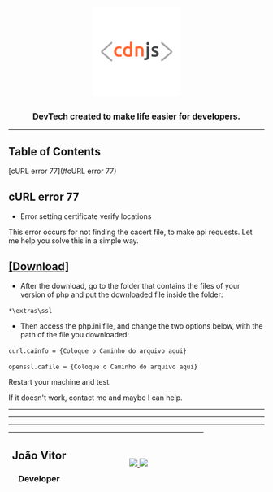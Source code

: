 <h1 align="center">
    <a href="https://cdnjs.com"><img src="https://raw.githubusercontent.com/cdnjs/brand/master/logo/standard/dark-512.png" width="175px" alt="< cdnjs >"></a>
</h1>

<h3 align="center">DevTech created to make life easier for developers.</h3>

---

## Table of Contents

[cURL error 77](#cURL error 77)

## cURL error 77

* Error setting certificate verify locations

<p>This error occurs for not finding the cacert file, to make api requests.
Let me help you solve this in a simple way.</p>

## [[Download]](https://curl.se/docs/caextract.html)

* After the download, go to the folder that contains the files of your version of php and put the downloaded file inside the folder:

`*\extras\ssl`

* Then access the php.ini file, and change the two options below, with the path of the file you downloaded: 

`curl.cainfo = {Coloque o Caminho do arquivo aqui}`

`openssl.cafile = {Coloque o Caminho do arquivo aqui}`

<p>Restart your machine and test.</p>

<p>If it doesn't work, contact me and maybe I can help.</p>

***
***
***
 <table>
    <thead>
        <th>
            <h2>João Vitor</h2>
            <h3>Developer</h3>
        </th>
        <th>
            <div style="flex: auto; width: 250px;">
                <img src="https://img.shields.io/badge/PHP-777BB4?style=for-the-badge&logo=php&logoColor=white" alt="">
                <img src="https://img.shields.io/badge/Laravel-FF2D20?style=for-the-badge&logo=laravel&logoColor=white" alt="">
                <a href="https://wa.me/5511913564982"  target="_blank">
                 <img src="https://img.shields.io/badge/WhatsApp-25D366?style=for-the-badge&logo=whatsapp&logoColor=white">
                </a>
                <a href="mailto:vito.smaia1@gmail.com"  target="_blank">
                 <img src="https://img.shields.io/badge/-Gmail-%23333?style=for-the-badge&logo=gmail&logoColor=white">
                </a>
            </div>        
        </th>
    </thead>

 </table>
